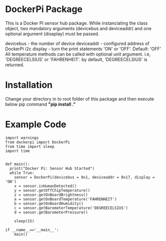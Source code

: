 # DockerPi Package

This is a Docker PI sensor hub package.
While instanciating the class object, two mandatory arguments (devicebus and deviceaddr) and one optional argument (disaplay) must be passed.

devicebus - the number of device
deviceaddr - configured address of DockerPi i2c
display - turn the print statements 'ON' or 'OFF'. Default: 'OFF'
All temperature methods can be called with optional unit argument. i.e, 'DEGREECELSIUS' or 'FAHRENHEIT'. by default, 'DEGREECELSIUS' is returned.

# Installation

Change your directory in to root folder of this package and then execute below pip command
**"pip install ."**

# Example Code

~~~
import warnings
from dockerpi import DockerPi
from time import sleep
import time


def main():
  print("Docker Pi: Sensor Hub Started")
  while True:
    sensor = DockerPi(devicebus = 0x1, deviceaddr = 0x17, display = 'ON')
    x = sensor.isHumanDetected()
    y = sensor.getOffChipTemperature()
    z = sensor.getOnBoardBrightness()
    a = sensor.getOnBoardTemperature('FAHRENHEIT')
    b = sensor.getOnBoardHumidity()
    c = sensor.getBarometerTemperature('DEGREECELSIUS')
    d = sensor.getBarometerPressure()

    sleep(15)

if __name__=='__main__':
    main()
~~~
